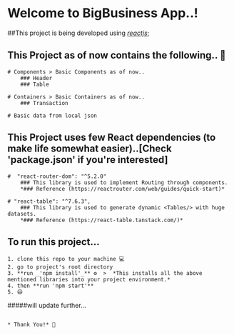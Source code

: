 # **Welcome to **BigBusiness App**..!**

##This project is being developed using *[reactjs](https://reactjs.org/)*;

## This Project as of now contains the following.. 📑 
    # Components > Basic Components as of now..
        ### Header
        ### Table

    # Containers > Basic Containers as of now..
        ### Transaction

    # Basic data from local json

## This Project uses few React dependencies (to make life somewhat easier)..[Check 'package.json' if you're interested]
    #  "react-router-dom": "^5.2.0"
        ### This library is used to implement Routing through components.
        *### Reference (https://reactrouter.com/web/guides/quick-start)*

    # "react-table": "^7.6.3",
        ### This library is used to generate dynamic <Tables/> with huge datasets.
        *### Reference (https://react-table.tanstack.com/)*

## To run this project...
    1. clone this repo to your machine 💻 
    2. go to project's root directory
    3. **run _'npm install'_** ⚙  >  *This installs all the above mentioned libraries into your project environment.*
    4. then **run 'npm start'**
    5. 😄 
   
#####will update further...



                                                                                                                                                                                                                                                                                                                                                                                                       * Thank You!* 🙂 